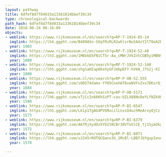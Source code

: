 ```yaml
---
layout: pathway
title: 6dfef8d7f84033a13361814bbef39c34
type: chronological-backwards
path_hash: 6dfef8d7f84033a13361814bbef39c34
date: 2018-06-24 06:16:09
objects:
- weblink: https://www.rijksmuseum.nl/en/search?q=RP-T-1924-85-14
  imglink: https://lh4.ggpht.com/B489ASn-SUqfRzRLR2whlsrNu5A4zY2lT0eA2PvG_rH1cLNFtqOzQ-Xc9uMiAr4wmRD0iPBjSvghdMq7YPYl_jAYsyrN=s200
  year: 1903
- weblink: https://www.rijksmuseum.nl/en/search?q=RP-T-1924-52-40
  imglink: https://lh3.ggpht.com/1M6bkEkFNiCT5r-Aa_cMWrJVkZntCGB5yiMBN9r94E6PpGqzkVmYq_3r-Nf5ZbMQ7-7xMxuSqEwYIMpX0z1EaBIubGaF=s200
  year: 1880
- weblink: https://www.rijksmuseum.nl/en/search?q=RP-T-1924-52-140
  imglink: https://lh5.ggpht.com/zhg1aHIap0koXyGFJmbpEFY-hVkN_J7S2j-6I-uLP_rNrAfoyczsJn-cE649sVhaVsUJWPMbSlxO2xabpGa9aWb3XPQ=s200
  year: 1880
- weblink: https://www.rijksmuseum.nl/en/search?q=RP-P-OB-52.555
  imglink: https://lh4.ggpht.com/sO0ST4damx-Yf05CnehAT8xeNVFvZxx7DKsrQjDlG-JwW8_FDfOsUcALyA3tLNOy3mut4SNFRmzYfVkGy4EYPK4OCBM=s200
  year: 1684
- weblink: https://www.rijksmuseum.nl/en/search?q=RP-P-OB-5171
  imglink: https://lh6.ggpht.com/xTjCc2n66KhSzPT-cau-bZLX88Ns8eYLfNZk9LB_BOyZe0EX3xOw_kv-Ru4jGNQtv-KmUKe3oJaVPbSDXFp5Dg8pf0Mv=s200
  year: 1580
- weblink: https://www.rijksmuseum.nl/en/search?q=RP-P-BI-6547
  imglink: https://lh5.ggpht.com/LKip1TgAG4PVGMucilLnssO4uchMeArvy0jCz-37QtlxZu8-CRc9K_bBZEjZEvdDprLWPeIbp-mMkMxuYLQy_pqtNQI=s200
  year: 1573
- weblink: https://www.rijksmuseum.nl/en/search?q=RP-P-BI-6379
  imglink: https://lh6.ggpht.com/A6fRjXydOzXYbI50CBr38VfoSlCE_tj1SyaOkgFI2c2BNLPGbx8AjxYn7pMfwdsYLUiz-38jXNO9K5hQa3nx9ZbSEvI=s200
  year: 1572
- weblink: https://www.rijksmuseum.nl/en/search?q=RP-P-BI-6071
  imglink: https://lh4.ggpht.com/uJ245rROTQCQanx3G_1McBl-LBBfJbYgupIenA1bhCgQtMaLP-_JzwzqucEWUjL9B-pemSh49F4EM0BP3Csv9CUpJA=s200
  year: 1570

---
```


